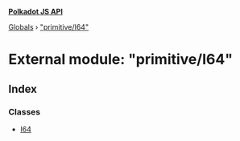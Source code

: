 **[Polkadot JS API](../README.md)**

[Globals](../globals.md) › ["primitive/I64"](_primitive_i64_.md)

# External module: "primitive/I64"

## Index

### Classes

* [I64](../classes/_primitive_i64_.i64.md)
